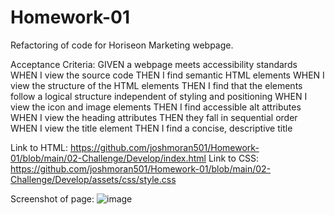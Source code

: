 # Homework-01

Refactoring of code for Horiseon Marketing webpage. 

Acceptance Criteria:
GIVEN a webpage meets accessibility standards
WHEN I view the source code
THEN I find semantic HTML elements
WHEN I view the structure of the HTML elements
THEN I find that the elements follow a logical structure independent of styling and positioning
WHEN I view the icon and image elements
THEN I find accessible alt attributes
WHEN I view the heading attributes
THEN they fall in sequential order
WHEN I view the title element
THEN I find a concise, descriptive title

Link to HTML: https://github.com/joshmoran501/Homework-01/blob/main/02-Challenge/Develop/index.html
Link to CSS: https://github.com/joshmoran501/Homework-01/blob/main/02-Challenge/Develop/assets/css/style.css

Screenshot of page:
![image](https://user-images.githubusercontent.com/104108180/166090112-9ed5777f-f778-40f8-8e89-63ad106e3f77.png)

